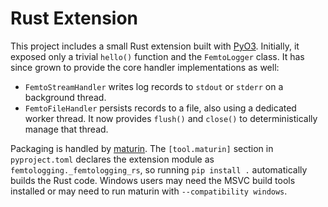 # Rust Extension

This project includes a small Rust extension built with
[PyO3](https://pyo3.rs/). Initially, it exposed only a trivial `hello()`
function and the `FemtoLogger` class. It has since grown to provide the
core handler implementations as well:

- `FemtoStreamHandler` writes log records to `stdout` or `stderr` on a
  background thread.
- `FemtoFileHandler` persists records to a file, also using a dedicated
  worker thread. It now provides `flush()` and `close()` to deterministically
  manage that thread.

Packaging is handled by [maturin](https://maturin.rs/). The
`[tool.maturin]` section in `pyproject.toml` declares the extension module as
`femtologging._femtologging_rs`, so running `pip install .` automatically
builds the Rust code. Windows users may need the MSVC build tools installed
or may need to run maturin with `--compatibility windows`.
